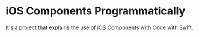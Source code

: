 # iOS Components Programmatically

It's a project that explains the use of iOS Components with Code with Swift.
